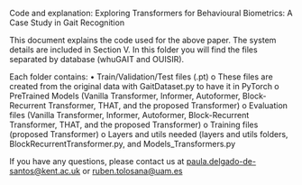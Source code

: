 Code and explanation:
Exploring Transformers for Behavioural Biometrics: A Case Study in Gait Recognition

This document explains the code used for the above paper. The system details are included in Section V. 
In this folder you will find the files separated by database (whuGAIT and OUISIR).

Each folder contains: 
•	Train/Validation/Test files (.pt) 
  o	These files are created from the original data with GaitDataset.py to have it in PyTorch
  o	PreTrained Models (Vanilla Transformer, Informer, Autoformer, Block-Recurrent Transformer, THAT, and the proposed Transformer)
  o	Evaluation files (Vanilla Transformer, Informer, Autoformer, Block-Recurrent Transformer, THAT, and the proposed Transformer)
  o	Training files (proposed Transformer)
  o	Layers and utils needed (layers and utils folders, BlockRecurrentTransformer.py, and Models_Transformers.py
  
If you have any questions, please contact us at paula.delgado-de-santos@kent.ac.uk or ruben.tolosana@uam.es 
